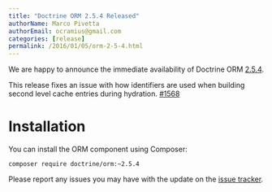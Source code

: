 ```yaml
---
title: "Doctrine ORM 2.5.4 Released"
authorName: Marco Pivetta
authorEmail: ocramius@gmail.com
categories: [release]
permalink: /2016/01/05/orm-2-5-4.html
---
```

We are happy to announce the immediate availability of Doctrine ORM
[2.5.4](https://github.com/doctrine/doctrine2/releases/tag/v2.5.4).

This release fixes an issue with how identifiers are used when building
second level cache entries during hydration.
[\#1568](https://github.com/doctrine/doctrine2/pull/1568)

Installation
============

You can install the ORM component using Composer:

~~~~ {.sourceCode .shell}
composer require doctrine/orm:~2.5.4
~~~~

Please report any issues you may have with the update on the [issue
tracker](https://github.com/doctrine/doctrine2/issues).

